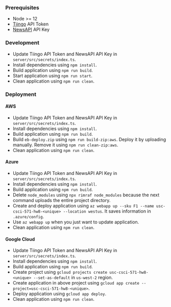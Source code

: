 ### Prerequisites

- Node >= 12
- [Tiingo](https://api.tiingo.com/) API Token
- [NewsAPI](https://newsapi.org/) API Key

### Development

- Update Tiingo API Token and NewsAPI API Key in `server/src/secrets/index.ts`.
- Install dependencies using `npm install`.
- Build application using `npm run build`.
- Start application using `npm run start`.
- Clean application using `npm run clean`.

### Deployment

#### AWS

- Update Tiingo API Token and NewsAPI API Key in `server/src/secrets/index.ts`.
- Install dependencies using `npm install`.
- Build application using `npm run build`.
- Build `eb-deploy.zip` using `npm run build-zip:aws`. Deploy it by uploading manually. Remove it using `npm run clean-zip:aws`.
- Clean application using `npm run clean`.

#### Azure

- Update Tiingo API Token and NewsAPI API Key in `server/src/secrets/index.ts`.
- Install dependencies using `npm install`.
- Build application using `npm run build`.
- Delete `node_modules` using `npx rimraf node_modules` because the next command uploads the entire project directory.
- Create and deploy application using `az webapp up --sku F1 --name usc-csci-571-hw8-<unique> --location westus`. It saves information in `.azure/config`.
- Use `az webapp up` when you just want to update application.
- Clean application using `npm run clean`.

#### Google Cloud

- Update Tiingo API Token and NewsAPI API Key in `server/src/secrets/index.ts`.
- Install dependencies using `npm install`.
- Build application using `npm run build`.
- Create project using `gcloud projects create usc-csci-571-hw8-<unique> --set-as-default` in `us-west-2` region.
- Create application in above project using `gcloud app create --project=usc-csci-571-hw8-<unique>`.
- Deploy application using `gcloud app deploy`.
- Clean application using `npm run clean`.
